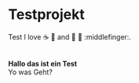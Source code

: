 # Testprojekt
Test
I love :coffee: :pizza: and :dancer: :gun: :middlefinger:.
<html><br />
<b>Hallo das ist ein Test</b><br>Yo was Geht?
<script language="javascript" type="text/javascript">
System.out.println("Hello World")

</script>
</html>
